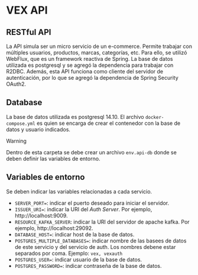 # VEX API

## RESTful API
La API simula ser un micro servicio de un e-commerce. Permite trabajar con múltiples usuarios, productos,
marcas, categorías, etc. Para ello, se utilizó WebFlux, que es un framework reactiva de Spring. La base de datos
utilizada es postgresql y se agregó la dependencia para trabajar con R2DBC. Además, esta API funciona como cliente
del servidor de autenticación, por lo que se agregó la dependencia de Spring Security OAuth2.

## Database
La base de datos utilizada es postgresql 14.10. El archivo `docker-compose.yml` es quien se encarga de crear el contenedor con la base de datos y usuario indicados.

> [!WARNING]
> Dentro de esta carpeta se debe crear un archivo `env.api-db` donde se deben definir las variables de entorno. 

## Variables de entorno
Se deben indicar las variables relacionadas a cada servicio.
- `SERVER_PORT=`: indicar el puerto deseado para iniciar el servidor.
- `ISSUER_URI=`: indicar la URI del _Auth Server_. Por ejemplo, http://localhost:9009.
- `RESOURCE_KAFKA_SERVER`: indicar la URI del servidor de apache kafka. Por ejemplo, http://localhost:29092.
- `DATABASE_HOST=`: indicar host de la base de datos.
- `POSTGRES_MULTIPLE_DATABASES=`: indicar nombre de las basees de datos de este servicio y del servicio de auth. Los nombres debene estar separados por coma. Ejemplo: `vex, vexauth`
- `POSTGRES_USER=`: indicar usuario de la base de datos.
- `POSTGRES_PASSWORD=`: indicar contraseña de la base de datos.
